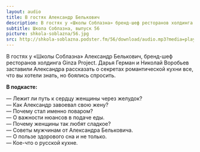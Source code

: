```yaml
---
layout: audio
title: В гостях Александр Белькович
description: В гостях у «Школы Соблазна» бренд-шеф ресторанов холдинга Ginza Project.
subtitle: Школа Соблазна, выпуск 56
picture: shkola-soblazna/56.jpg
src: http://shkola-soblazna.podster.fm/56/download/audio.mp3?media=player
---
```


В гостях у «Школы Соблазна» Александр Белькович, бренд-шеф ресторанов холдинга Ginza Project. Дарья Герман и Николай Воробьев заставили Александра рассказать о секретах романтической кухни все, что вы хотели знать, но боялись спросить.

**В подкасте:**

— Лежит ли путь к сердцу женщины через желудок?   
— Как Александр завоевал свою жену?   
— Почему стал именно поваром?  
— О важности нюансов в подаче еды.  
— Почему женщины так любят сладкое?  
— Советы мужчинам от Александра Бельковича.  
— О пользе здорового сна и не только.  
— Кое-что о русской кухне.   
